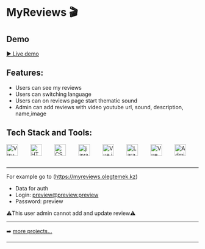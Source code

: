 # MyReviews 🎬 

## Demo

[▶️ Live demo](https://myreviews.olegtemek.kz)


## Features:

* Users can see my reviews
* Users can switching language
* Users can on reviews page start thematic sound
* Admin can add reviews with video youtube url, sound, description, name,image


## Tech Stack and Tools:

<div style="display:flex; align-items:center; justify-content: space-between;">
  <img align="left" alt="Visual Studio Code" width="30px" src="https://img.icons8.com/fluent/48/000000/visual-studio-code-2019.png" />
  <img align="left" alt="HTML5" width="30px" src="https://cdn.svgporn.com/logos/html-5.svg" />
  <img align="left" alt="CSS3" width="30px" src="https://cdn.svgporn.com/logos/css-3.svg" />
  <img align="left" alt="javascript" width="30px" src="https://cdn.svgporn.com/logos/javascript.svg" />
  <img align="left" alt="Vue.js" width="30px" src="https://cdn.svgporn.com/logos/vue.svg">
  <img alt="Laravel" align="left" src="https://cdn.svgporn.com/logos/laravel.svg" width="30px">
  <img alt="VueUse" align="left" src="https://cdn.svgporn.com/logos/vueuse.svg" width="30px">
  <img alt="AdminLte" align="left" src="https://149841302.v2.pressablecdn.com/wp-content/uploads/2021/03/logo.png" width="30px">
  
<br />
</div>

<br />

---

For example go to (https://myreviews.olegtemek.kz)

* Data for auth
* Login: preview@preview.preview
* Password: preview

⚠️This user admin cannot add and update review⚠️

---

➡️ [more projects...](https://github.com/olegtemek)

---